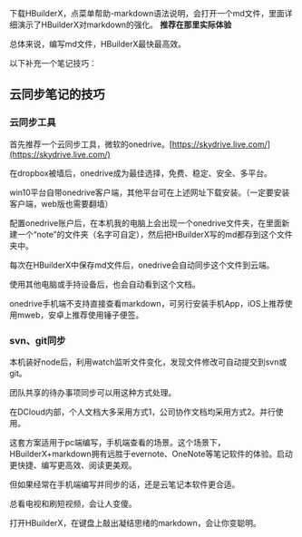 下载HBuilderX，点菜单帮助-markdown语法说明，会打开一个md文件，里面详细演示了HBuilderX对markdown的强化。
**推荐在那里实际体验**

总体来说，编写md文件，HBuilderX最快最高效。

以下补充一个笔记技巧：

## 云同步笔记的技巧

### 云同步工具

首先推荐一个云同步工具，微软的onedrive。[https://skydrive.live.com/](https://skydrive.live.com/)

在dropbox被墙后，onedrive成为最佳选择，免费、稳定、安全、多平台。

win10平台自带onedrive客户端，其他平台可在上述网址下载安装。（一定要安装客户端，web版也需要翻墙）

配置onedrive账户后，在本机我的电脑上会出现一个onedrive文件夹，在里面新建一个“note”的文件夹（名字可自定），然后把HBuilderX写的md都存到这个文件夹中。

每次在HBuilderX中保存md文件后，onedrive会自动同步这个文件到云端。

使用其他电脑或手持设备后，也会自动看到这个文档。

onedrive手机端不支持直接查看markdown，可另行安装手机App，iOS上推荐使用mweb，安卓上推荐使用锤子便签。


### svn、git同步

本机装好node后，利用watch监听文件变化，发现文件修改可自动提交到svn或git。

团队共享的待办事项同步可以用这种方式处理。

在DCloud内部，个人文档大多采用方式1，公司协作文档均采用方式2。并行使用。

这套方案适用于pc端编写，手机端查看的场景。这个场景下，HBuilderX+markdown拥有远胜于evernote、OneNote等笔记软件的体验。启动更快捷、编写更高效、阅读更美观。

但如果经常在手机端编写并同步的话，还是云笔记本软件更合适。

总看电视和刷短视频，会让人变傻。

打开HBuilderX，在键盘上敲出凝结思绪的markdown，会让你变聪明。